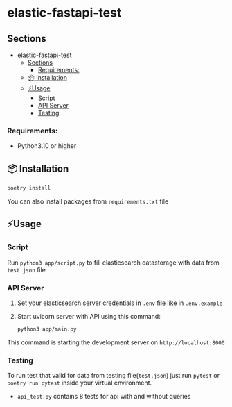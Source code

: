 # elastic-fastapi-test

## Sections
- [elastic-fastapi-test](#elastic-fastapi-test)
  - [Sections](#sections)
    - [Requirements:](#requirements)
  - [📦 Installation](#-installation)
  - [⚡Usage](#usage)
    - [Script](#script)
    - [API Server](#api-server)
    - [Testing](#testing)


### Requirements:
 - Python3.10 or higher

## 📦 Installation

```bash
poetry install
```
You can also install packages from `requirements.txt` file

## ⚡Usage

### Script

Run `python3 app/script.py` to fill elasticsearch datastorage with data from `test.json` file


### API Server
1. Set your elasticsearch server credentials in `.env` file like in `.env.example`

2. Start uvicorn server with API using this command:
   ```bash
   python3 app/main.py
   ```
This command is starting the development server on `http://localhost:8000`

### Testing

To run test that valid for data from testing file(`test.json`) just run `pytest` or `poetry run pytest` inside your virtual environment.

- `api_test.py` contains 8 tests for api with and without queries